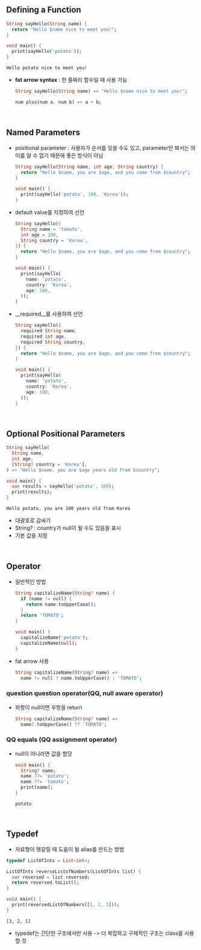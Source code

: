 ## Defining a Function
```dart
String sayHello(String name) {
  return "Hello $name nice to meet you!";
}

void main() {
  print(sayHello('potato'));
}
```
```
Hello potato nice to meet you!
```

- __fat arrow syntax__ : 한 줄짜리 함수일 때 사용 가능
  ```dart
  String sayHello(String name) => "Hello $name nice to meet you!";
  
  num plus(num a, num b) => a + b;
  ```
</br>

## Named Parameters
- positional parameter : 사용자가 순서를 잊을 수도 있고, parameter만 봐서는 의미를 알 수 없기 때문에 좋은 방식이 아님
  ```dart
  String sayHello(String name, int age, String country) {
    return "Hello $name, you are $age, and you come from $country";
  }
  
  void main() {
    print(sayHello('potato', 100, 'Korea'));
  }
  ```
- default value를 지정하여 선언
  ```dart
  String sayHello({
    String name = 'tomato',
    int age = 200,
    String country = 'Korea',
  }) {
    return "Hello $name, you are $age, and you come from $country";
  }
  
  void main() {
    print(sayHello(
      name: 'potato',
      country: 'Korea',
      age: 100,
    ));
  }
  ```
- __required__를 사용하여 선언
  ```dart
  String sayHello({
    required String name,
    required int age,
    required String country,
  }) {
    return "Hello $name, you are $age, and you come from $country";
  }
  
  void main() {
    print(sayHello(
      name: 'potato',
      country: 'Korea',
      age: 100,
    ));
  }
  ```
  </br>

## Optional Positional Parameters
```dart
String sayHello(
  String name,
  int age,
  [String? country = 'Korea'],
) => "Hello $name, you are $age years old from $country";

void main() {
  var results = sayHello('potato', 100);
  print(results);
}
```
```
Hello potato, you are 100 years old from Korea
```
- 대괄호로 감싸기
- String? : country가 null이 될 수도 있음을 표시
- 기본 값을 지정

</br>

## Operator
- 일반적인 방법
  ```dart
  String capitalizeName(String? name) {
    if (name != null) {
      return name.toUpperCase();
    }
    return 'TOMATO';
  }

  void main() {
    capitalizeName('potato');
    capitalizeName(null);
  }
  ```
- fat arrow 사용
  ```dart
  String capitalizeName(String? name) =>
    name != null ? name.toUpperCase() : 'TOMATO';
  ```
### question question operator(QQ, null aware operator)
- 좌항이 null이면 우항을 return
  ```dart
  String capitalizeName(String? name) =>
    name?.toUpperCase() ?? 'TOMATO';
  ```
### QQ equals (QQ assignment operator)
- null이 아니라면 값을 할당
  ```dart
  void main() {
    String? name;
    name ??= 'potato';
    name ??= 'tomato';
    print(name);
  }
  ```
  ```
  potato
  ```
  </br>

## Typedef
- 자료형이 헷갈릴 때 도움이 될 alias를 만드는 방법
```dart
typedef ListOfInts = List<int>;

ListOfInts reverseListofNumbers(ListOfInts list) {
  var reversed = list.reversed;
  return reversed.toList();
}

void main() {
  print(reversedListOfNumbers([1, 2, 3]));
}
```
```
[3, 2, 1]
```
- typedef는 간단한 구조에서만 사용 -> 더 복잡하고 구체적인 구조는 class를 사용할 것